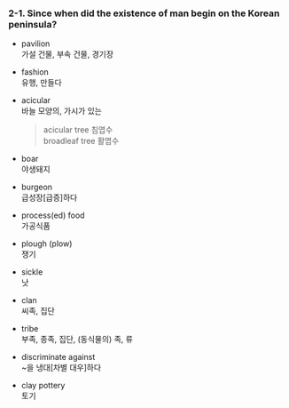 ### 2-1. Since when did the existence of man begin on the Korean peninsula?

- pavilion  
가설 건물, 부속 건물, 경기장

- fashion  
유행, 만들다

- acicular  
바늘 모양의, 가시가 있는
    > acicular tree 침엽수  
    broadleaf tree 활엽수

- boar  
야생돼지

- burgeon  
급성장[급증]하다

- process(ed) food  
가공식품

- plough (plow)  
쟁기

- sickle  
낫

- clan  
씨족, 집단

- tribe  
부족, 종족, 집단, (동식물의) 족, 류

- discriminate against  
~을 냉대[차별 대우]하다

- clay pottery  
토기
